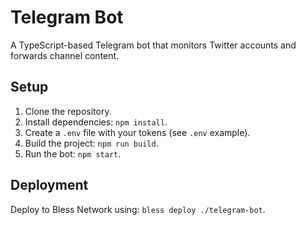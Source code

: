 # Telegram Bot
A TypeScript-based Telegram bot that monitors Twitter accounts and forwards channel content.

## Setup
1. Clone the repository.
2. Install dependencies: `npm install`.
3. Create a `.env` file with your tokens (see `.env` example).
4. Build the project: `npm run build`.
5. Run the bot: `npm start`.

## Deployment
Deploy to Bless Network using: `bless deploy ./telegram-bot`.
